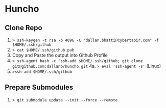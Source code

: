 # Huncho

## Clone Repo

1. `> ssh-keygen -t rsa -b 4096 -C "dallan.bhatti@cybertapir.com" -f $HOME/.ssh/github`
2. `> cat $HOME/.ssh/github.pub`
3. Copy and Paste the output into Github Profile
4. `> ssh-agent bash -c 'ssh-add $HOME/.ssh/github; git clone git@github.com:dallanb/huncho.git`
4a. `> eval 'ssh-agent -s'` (Linux) 
5. `>ssh-add $HOME/.ssh/github`

## Prepare Submodules
1. `> git submodule update --init --force --remote`
